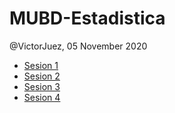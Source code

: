 MUBD-Estadistica
================
@VictorJuez,
05 November 2020

- [Sesion 1](sesion1/informe.md)
- [Sesion 2](sesion2/informe.md)
- [Sesion 3](sesion3/informe.md)
- [Sesion 4](sesion4/informe.md)
